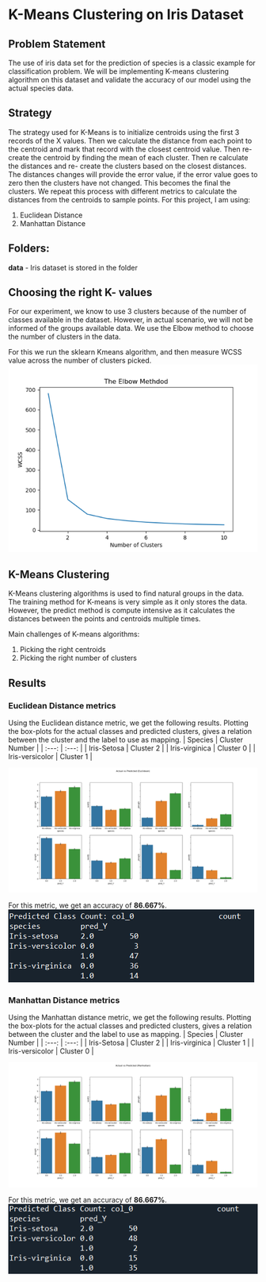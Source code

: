 # K-Means Clustering on Iris Dataset

## Problem Statement
The use of iris data set for the prediction of species is a classic example for classification problem.
We will be implementing K-means clustering algorithm on this dataset and validate the accuracy of our model using the actual species data.

## Strategy
The strategy used for K-Means is to initialize centroids using the first 3 records of the X values. Then we calculate the distance from each point to the centroid and mark that record with the closest centroid value. Then re-create the centroid by finding the mean of each cluster. Then re calculate the distances and re- create the clusters based on the closest distances. The distances changes will provide the error value, if the error value goes to zero then the clusters have not changed. This becomes the final the clusters.
We repeat this process with different metrics to calculate the distances from the centroids to sample points. For this project, I am using:
1.	Euclidean Distance
2.	Manhattan Distance

## Folders:
**data** - Iris dataset is stored in the folder

## Choosing the right K- values
For our experiment, we know to use 3 clusters because of the number of classes available in the dataset.
However, in actual scenario, we will not be informed of the groups available data.
We use the Elbow method to choose the number of clusters in the data.

For this we run the sklearn Kmeans algorithm, and then measure WCSS value across the number of clusters picked.
![The Elbow Method](https://github.com/agx01/iris_kmeans/blob/main/ElbowMethod.png?raw=true)


## K-Means Clustering
K-Means clustering algorithms is used to find natural groups in the data.
The training method for K-means is very simple as it only stores the data. However, the predict method is compute intensive as it calculates the distances between the points and centroids multiple times.

Main challenges of K-means algorithms:
1. Picking the right centroids
2. Picking the right number of clusters

## Results

### Euclidean Distance metrics

Using the Euclidean distance metric, we get the following results. Plotting the box-plots for the actual classes and predicted clusters, gives a relation between the cluster and the label to use as mapping.
| Species | Cluster Number |
| :---: | :---: |
| Iris-Setosa | Cluster 2 |
| Iris-virginica | Cluster 0 |
| Iris-versicolor | Cluster 1 |

![Box Plot of Features (Euclidean Distance)](https://github.com/agx01/iris_kmeans/blob/main/EuclideanDistance.png?raw=true)
    
For this metric, we get an accuracy of **86.667%**.
![Results of Euclidean Metric](https://github.com/agx01/iris_kmeans/blob/main/Euclidean_results.png?raw=true)
    
### Manhattan Distance metrics

Using the Manhattan distance metric, we get the following results. Plotting the box-plots for the actual classes and predicted clusters, gives a relation between the cluster and the label to use as mapping.
| Species | Cluster Number |
| :---: | :---: |
| Iris-Setosa | Cluster 2 |
| Iris-virginica | Cluster 1 |
| Iris-versicolor | Cluster 0 |

![Box Plot of Features (Manhattan Distance)](https://github.com/agx01/iris_kmeans/blob/main/ManhattanDistance.png?raw=true)
    
For this metric, we get an accuracy of **86.667%**.
![Results of Euclidean Metric](https://github.com/agx01/iris_kmeans/blob/main/Manhattan_results.png?raw=true)